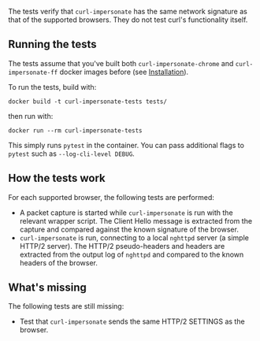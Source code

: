 The tests verify that `curl-impersonate` has the same network signature as that of the supported browsers. They do not test curl's functionality itself.

## Running the tests

The tests assume that you've built both `curl-impersonate-chrome` and `curl-impersonate-ff` docker images before (see [Installation](https://github.com/lwthiker/curl-impersonate#installation)).

To run the tests, build with:
```
docker build -t curl-impersonate-tests tests/
```
then run with:
```
docker run --rm curl-impersonate-tests
```
This simply runs `pytest` in the container. You can pass additional flags to `pytest` such as `--log-cli-level DEBUG`.

## How the tests work
For each supported browser, the following tests are performed:
* A packet capture is started while `curl-impersonate` is run with the relevant wrapper script. The Client Hello message is extracted from the capture and compared against the known signature of the browser.
* `curl-impersonate` is run, connecting to a local `nghttpd` server (a simple HTTP/2 server). The HTTP/2 pseudo-headers and headers are extracted from the output log of `nghttpd` and compared to the known headers of the browser.

## What's missing
The following tests are still missing:
* Test that `curl-impersonate` sends the same HTTP/2 SETTINGS as the browser.
